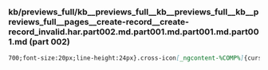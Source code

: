 ### kb/previews_full/kb__previews_full__kb__previews_full__kb__previews_full__pages__create-record__create-record_invalid.har.part002.md.part001.md.part001.md.part001.md (part 002)

```md
700;font-size:20px;line-height:24px}.cross-icon[_ngcontent-%COMP%]{cursor:pointer;position:absolute;top:12px;right:12px;width:32px!important;height:32px!impor
```

```
